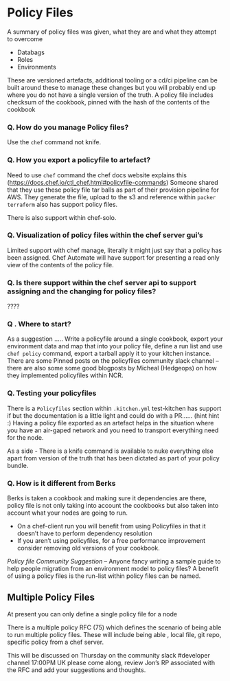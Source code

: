 # Policy Files
A summary of policy files was given, what they are and what they attempt to overcome

* Databags
* Roles
* Environments

These are versioned artefacts, additional tooling or a cd/ci pipeline can be built around these to manage these changes but you will probably end up where you do not have a single version of the truth.
A policy file includes checksum of the cookbook, pinned with the hash of the contents of the cookbook


### Q. How do you manage Policy files?
Use the `chef` command not knife. 

### Q. How you export a policyfile to artefact? 
Need to use `chef` command the chef docs website explains this (https://docs.chef.io/ctl_chef.html#policyfile-commands) 
Someone shared that they use these policy file tar balls as part of their provision pipeline for AWS.  They generate the file, upload to the s3 and reference within `packer`
`terraform` also has support policy files.

There is also support within chef-solo.

### Q. Visualization of policy files within the chef server gui’s
Limited support with chef manage, literally it might just say that a policy has been assigned.  Chef Automate will have support for presenting a read only view of the contents of the policy file. 

### Q. Is there support within the chef server api to support assigning and the changing for policy files?
????

### Q .  Where to start?
As a suggestion ….. Write a policyfile around a single cookbook, export your environment data and map that into your policy file, define a run list and use `chef policy` command, export a tarball apply it to your kitchen instance.
There are some Pinned posts on the policyfiles community slack channel – there are also some  some good blogposts by Micheal (Hedgeops)  on how they implemented policyfiles within NCR.


### Q. Testing your policyfiles
There is a `Policyfiles` section within `.kitchen.yml` test-kitchen has support if but the documentation is a little light and could do with a PR…… (hint hint :)
Having a policy file exported as an artefact helps in the situation where you have an air-gaped network and you need to transport everything need for the node.

As a side - There is a knife command is available to nuke everything else apart from version of the truth that has been dictated as part of your policy bundle. 

### Q. How is it different from Berks
Berks is taken a cookbook and making sure it dependencies are there, policy file is not only taking into account the cookbooks but also taken into account what your nodes are going to run.
* On a chef-client run you will benefit from using Policyfiles in that it doesn’t have to perform dependency resolution 
* If you aren’t using policyfiles, for a free performance improvement consider removing old versions of your cookbook. 

_Policy file Community Suggestion_ – Anyone fancy writing a sample guide to help people migration from an environment model to policy files?
A benefit of using a policy files is the run-list within policy files can be named.


## Multiple Policy Files

At present you can only define a single policy file for a node

There is a multiple policy RFC (75) which defines the scenario of being able to run multiple policy files.  These will include being able , local file, git repo, specific policy from a chef server.   

This will be discussed on Thursday on the community slack #developer channel 17:00PM UK please come along, review Jon’s RP associated with the RFC and add your suggestions and thoughts.
